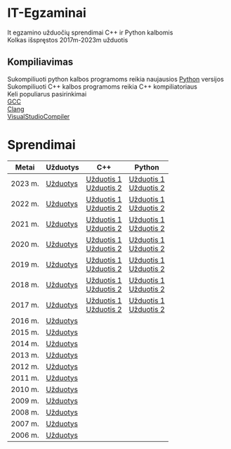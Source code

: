 # IT-Egzaminai
It egzamino užduočių sprendimai C++ ir Python kalbomis<br>
Kolkas išspręstos 2017m-2023m užduotis
## Kompiliavimas
Sukompiliuoti python kalbos programoms reikia naujausios [Python](https://www.python.org/) versijos<br>
Sukompiliuoti C++ kalbos programoms reikia C++ kompiliatoriaus<br>
Keli populiarus pasirinkimai<br>
[GCC](https://gcc.gnu.org/)<br>
[Clang](https://clang.llvm.org/)<br>
[VisualStudioCompiler](https://visualstudio.microsoft.com/vs/features/cplusplus/)
# Sprendimai
|Metai|Užduotys|C++|Python|
|-|-|-|-|
|2023 m.|[Užduotys](https://www.nsa.smm.lt/wp-content/uploads/2023/06/2023_IT_VBE_pg-web.pdf)|[Užduotis 1](2023m./uzd1./sprendimai/uzd1.cpp)<br>[Užduotis 2](2023m./uzd2./sprendimai/uzd2.cpp)|[Užduotis 1](2023m./uzd1./sprendimai/uzd1.py)<br>[Užduotis 2](2023m./uzd2./sprendimai/uzd2.py)|
|2022 m.|[Užduotys](https://www.nsa.smm.lt/wp-content/uploads/2022/06/IT_2022_pagr.pdf)|[Užduotis 1](2022m./uzd1./sprendimai/uzd1.cpp)<br>[Užduotis 2](2022m./uzd2./sprendimai/uzd2.cpp)|[Užduotis 1](2022m./uzd1./sprendimai/uzd1.py)<br>[Užduotis 2](2022m./uzd2./sprendimai/uzd2.py)|
|2021 m.|[Užduotys](https://www.nsa.smm.lt/wp-content/uploads/2021/06/IT_2021_pagr.pdf)|[Užduotis 1](2021m./uzd1./sprendimai/uzd1.cpp)<br>[Užduotis 2](2021m./uzd2./sprendimai/uzd2.cpp)|[Užduotis 1](2021m./uzd1./sprendimai/uzd1.py)<br>[Užduotis 2](2021m./uzd2./sprendimai/uzd2.py)|
|2020 m.|[Užduotys](https://www.nsa.smm.lt/wp-content/uploads/2021/02/8563_IT_2020_pagr_www.pdf)|[Užduotis 1](2020m./uzd1./sprendimai/uzd1.cpp)<br>[Užduotis 2](2020m./uzd2./sprendimai/uzd2.cpp)|[Užduotis 1](2020m./uzd1./sprendimai/uzd1.py)<br>[Užduotis 2](2020m./uzd2./sprendimai/uzd2.py)|
|2019 m.|[Užduotys](https://www.nsa.smm.lt/wp-content/uploads/2021/02/8018_IT-VBE-1_2019.pdf)|[Užduotis 1](2019m./uzd1./sprendimai/uzd1.cpp)<br>[Užduotis 2](2019m./uzd2./sprendimai/uzd2.cpp)|[Užduotis 1](2019m./uzd1./sprendimai/uzd1.py)<br>[Užduotis 2](2019m./uzd2./sprendimai/uzd2.py)|
|2018 m.|[Užduotys](https://www.nsa.smm.lt/wp-content/uploads/2021/03/7417_IT-VBE-1_2018-GALUTINE.pdf)|[Užduotis 1](2018m./uzd1./sprendimai/uzd1.cpp)<br>[Užduotis 2](2018m./uzd2./sprendimai/uzd2.cpp)|[Užduotis 1](2018m./uzd1./sprendimai/uzd1.py)<br>[Užduotis 2](2018m./uzd2./sprendimai/uzd2.py)|
|2017 m.|[Užduotys](https://www.nsa.smm.lt/wp-content/uploads/2021/03/6996_IT-VBE-1_2017-GALUTINE.pdf)|[Užduotis 1](2017m./uzd1./sprendimai/uzd1.cpp)<br>[Užduotis 2](2017m./uzd2./sprendimai/uzd2.cpp)|[Užduotis 1](2017m./uzd1./sprendimai/uzd1.py)<br>[Užduotis 2](2017m./uzd2./sprendimai/uzd2.py)|
|2016 m.|[Užduotys](https://www.nsa.smm.lt/wp-content/uploads/2021/03/6287_IT-VBE-1_2016-GALUTINIS.pdf)|||
|2015 m.|[Užduotys](https://www.nsa.smm.lt/wp-content/uploads/2021/03/5256_IT-VBE-1_2015.pdf)|||
|2014 m.|[Užduotys](https://www.nsa.smm.lt/wp-content/uploads/2021/03/4429_2014-IT-VBE.pdf)|||
|2013 m.|[Užduotys](https://www.nsa.smm.lt/wp-content/uploads/2021/03/3679_2013-IT-1-uzd-intern.pdf)|||
|2012 m.|[Užduotys](https://www.nsa.smm.lt/wp-content/uploads/2021/03/2730_IT-1-2012.pdf)|||
|2011 m.|[Užduotys](https://www.nsa.smm.lt/wp-content/uploads/2021/03/2062_IT-VBE-1_2011.pdf)|||
|2010 m.|[Užduotys](https://www.nsa.smm.lt/wp-content/uploads/2021/04/1602_IT-pagr-2010.pdf)|||
|2009 m.|[Užduotys](https://www.nsa.smm.lt/wp-content/uploads/2021/04/1044_uzduotys_2009_VBE_inf_technol.pdf)|||
|2008 m.|[Užduotys](https://www.nsa.smm.lt/wp-content/uploads/2021/04/511_uzduotys_2008_VBE_IT.pdf)|||
|2007 m.|[Užduotys](https://www.nsa.smm.lt/wp-content/uploads/2021/04/80_uzduotys_2007_VBE_IT.pdf)|||
|2006 m.|[Užduotys](https://www.nsa.smm.lt/wp-content/uploads/2021/04/149_uzduotys_2006_VBE_IT.pdf)|||